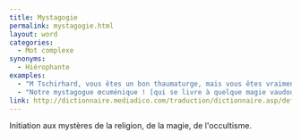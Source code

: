 ```yaml
---
title: Mystagogie
permalink: mystagogie.html
layout: word
categories:
  - Mot complexe
synonyms:
  - Hiérophante
examples:
  - "M Tschirhard, vous êtes un bon thaumaturge, mais vous êtes vraiment meilleur en mystagogie qu'en maths…"
  - "Notre mystagogue œcuménique ! [qui se livre à quelque magie vaudoue ]"
link: http://dictionnaire.mediadico.com/traduction/dictionnaire.asp/definition/mystagogie/2007
---
```


Initiation aux mystères de la religion, de la magie, de l'occultisme.

